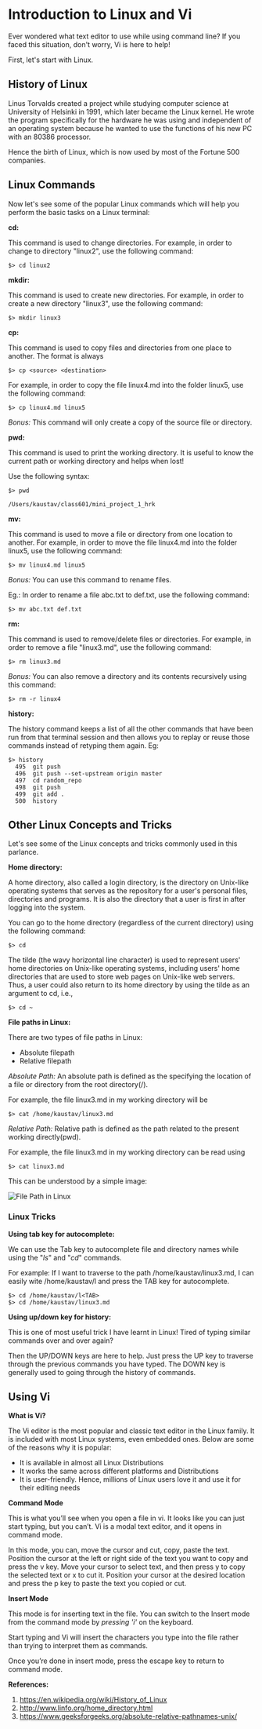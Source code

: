 # Introduction to Linux and Vi

Ever wondered what text editor to use while using command line? If you faced this situation, don't worry, Vi is here to help!

First, let's start with Linux.

## History of Linux

Linus Torvalds created a project while studying computer science at University of Helsinki in 1991, which later became the Linux kernel. He wrote the program specifically for the hardware he was using and independent of an operating system because he wanted to use the functions of his new PC with an 80386 processor.

Hence the birth of Linux, which is now used by most of the Fortune 500 companies.

## Linux Commands

Now let's see some of the popular Linux commands which will help you perform the basic tasks on a Linux terminal:

**cd:**

This command is used to change directories. For example, in order to change to directory "linux2", use the following command:

`$> cd linux2`

**mkdir:**

This command is used to create new  directories. For example, in order to create a new directory "linux3", use the following command:

`$> mkdir linux3`

**cp:**

This command is used to copy files and directories from one place to another. The format is always

`$> cp <source> <destination>`

For example, in order to copy the file linux4.md into the folder linux5, use the following command:

`$> cp linux4.md linux5`

*Bonus:* This command will only create a copy of the source file or directory.

**pwd:**

This command is used to print the working directory. It is useful to know the current path or working directory and helps when lost! 

Use the following syntax:

```
$> pwd

/Users/kaustav/class601/mini_project_1_hrk 
```
**mv:**

This command is used to move a file or directory from one location to another. For example, in order to move the file linux4.md into the folder linux5, use the following command:

`$> mv linux4.md linux5`

*Bonus:* You can use this command to rename files. 

Eg.: In order to rename a file abc.txt to def.txt, use the following command:

`$> mv abc.txt def.txt`

**rm:**

This command is used to remove/delete files or directories. For example, in order to remove a file "linux3.md", use the following command:

`$> rm linux3.md`

*Bonus:* You can also remove a directory and its contents recursively using this command: 


`$> rm -r linux4`

**history:**

The history command keeps a list of all the other commands that have been run from that terminal session and then allows you to replay or reuse those commands instead of retyping them again. 
Eg:

```
$> history
  495  git push
  496  git push --set-upstream origin master
  497  cd random_repo
  498  git push
  499  git add .
  500  history

```

## Other Linux Concepts and Tricks

Let's see some of the Linux concepts and tricks commonly used in this parlance.

**Home directory:**

A home directory, also called a login directory, is the directory on Unix-like operating systems that serves as the repository for a user's personal files, directories and programs. It is also the directory that a user is first in after logging into the system.

You can go to the home directory (regardless of the current directory) using the following command:

`$> cd` 

The tilde (the wavy horizontal line character) is used to represent users' home directories on Unix-like operating systems, including users' home directories that are used to store web pages on Unix-like web servers. Thus, a user could also return to its home directory by using the tilde as an argument to cd, i.e.,

`$> cd ~ ` 

**File paths in Linux:**

 There are two types of file paths in Linux:
- Absolute filepath
- Relative filepath

*Absolute Path:*
An absolute path is defined as the specifying the location of a file or directory from the root directory(/).

For example, the file linux3.md in my working directory will be 

`$> cat /home/kaustav/linux3.md`

*Relative Path:*
Relative path is defined as the path related to the present working directly(pwd).

For example, the file linux3.md in my working directory can be read using

`$> cat linux3.md`

This can be understood by a simple image:

![File Path in Linux](images/k_absolutePathNames.jpg)

### Linux Tricks

**Using tab key for autocomplete:**

We can use the Tab key to autocomplete file and directory names while using the "*ls*" and "*cd*" commands.

For example: If I want to traverse to the path /home/kaustav/linux3.md, I can easily wite /home/kaustav/l and press the TAB key for autocomplete. 

```
$> cd /home/kaustav/l<TAB>
$> cd /home/kaustav/linux3.md
```

**Using up/down key for history:**

This is one of most useful trick I have learnt in Linux! Tired of typing similar commands over and over again? 

Then the UP/DOWN keys are here to help. Just press the UP key to traverse through the previous commands you have typed. The DOWN key is generally used to going through the history of commands.

## Using Vi

**What is Vi?**

The Vi editor is the most popular and classic text editor in the Linux family. It is included with most Linux systems, even embedded ones. Below are some of the reasons why it is popular:

- It is available in almost all Linux Distributions
- It works the same across different platforms and Distributions
- It is user-friendly. Hence, millions of Linux users love it and use it for their editing needs

**Command Mode**

This is what you’ll see when you open a file in vi. It looks like you can just start typing, but you can’t. Vi is a modal text editor, and it opens in command mode. 

In this mode, you can, move the cursor and cut, copy, paste the text. Position the cursor at the left or right side of the text you want to copy and press the v key. Move your cursor to select text, and then press y to copy the selected text or x to cut it. Position your cursor at the desired location and press the p key to paste the text you copied or cut.

**Insert Mode**

This mode is for inserting text in the file. You can switch to the Insert mode from the command mode  by *pressing 'i'* on the keyboard.

Start typing and Vi will insert the characters you type into the file rather than trying to interpret them as commands.

Once you’re done in insert mode, press the escape key to return to command mode.

**References:**
1. https://en.wikipedia.org/wiki/History_of_Linux
2. http://www.linfo.org/home_directory.html
3. https://www.geeksforgeeks.org/absolute-relative-pathnames-unix/

